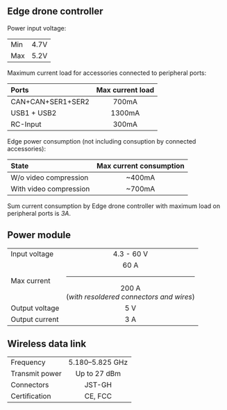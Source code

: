 ## Edge drone controller

Power input voltage:

| | |
|:-|:-:|
| Min | 4.7V|
| Max | 5.2V|

Maximum current load for accessories connected to peripheral ports:

|Ports | Max current load |
|:-|:-:|
|CAN+CAN+SER1+SER2 | 700mA|
|USB1 + USB2 | 1300mA|
|RC-Input | 300mA|

Edge power consumption (not including consuption by connected accessories):

| State | Max current consumption |
|:-|:-:|
|W/o video compression | ~400mA|
|With video compression | ~700mA|

Sum current consumption by Edge drone controller with maximum load on peripheral ports is *3A*.

## Power module

| | |
|:-|:-:|
| Input voltage | 4.3 - 60 V |
| Max current | 60 A <hr> 200 A <br> (_with resoldered connectors and wires_) |
| Output voltage | 5 V |
| Output current | 3 A |

## Wireless data link

| | |
|:-|:-:|
|Frequency | 5.180–5.825 GHz |
|Transmit power | Up to 27 dBm |
|Connectors | JST-GH |
|Certification | CE, FCC |
